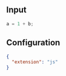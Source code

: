 
## Input
```javascript input
a = 1 + b;
```

## Configuration
```json configuration
{
  "extension": "js"
}
```

